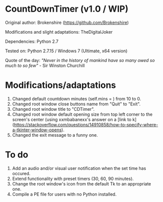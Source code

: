 # CountDownTimer (v1.0 / WIP)

Original author: Brokenshire (https://github.com/Brokenshire)

Modifications and slight adaptations: TheDigitalJoker

Dependencies: Python 2.7

Tested on: Python 2.7.15 / Windows 7 (Ultimate, x64 version)

Quote of the day: *"Never in the history of mankind have so many owed so much to so few"* - Sir Winston Churchill

# Modifications/adaptations
1. Changed default countdown minutes (self.mins = ) from 10 to 0.
2. Changed root window close buttons name from "Quit" to "Exit".
3. Changed root window title to "CDTimer".
4. Changed root window default opening size from top left corner to the screen's center (using xxmbabanexx's answer on a [link to k] (https://stackoverflow.com/questions/14910858/how-to-specify-where-a-tkinter-window-opens).
5. Changed the exit message to a funny one.

# To do
1. Add an audio and/or visual user notification when the set time has occured.
2. Extend functionality with preset timers (30, 60, 90 minutes).
3. Change the root window's icon from the default Tk to an appropriate one.
4. Compile a PE file for users with no Python installed. 
